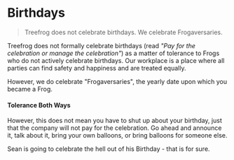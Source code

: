 # Birthdays

> Treefrog does not celebrate birthdays. We celebrate Frogaversaries.

Treefrog does not formally celebrate birthdays (read *"Pay for the celebration or manage the celebration"*) as a matter of tolerance to Frogs who do not actively celebrate birthdays. Our workplace is a place where all parties can find safety and happiness and are treated equally.

However, we do celebrate "Frogaversaries", the yearly date upon which you became a Frog.

#### Tolerance Both Ways

However, this does not mean you have to shut up about your birthday, just that the company will not pay for the celebration. Go ahead and announce it, talk about it, bring your own balloons, or bring balloons for someone else.

Sean is going to celebrate the hell out of his Birthday - that is for sure.

